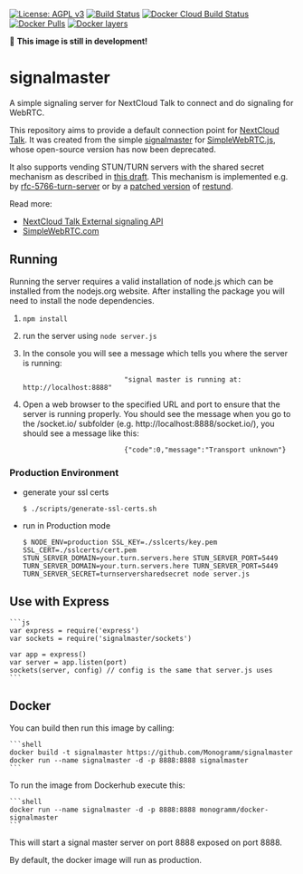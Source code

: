 
[uri_license]: https://opensource.org/licenses/MIT
[uri_license_image]: https://img.shields.io/badge/license-MIT-blue.svg

[![License: AGPL v3][uri_license_image]][uri_license]
[![Build Status](https://travis-ci.org/Monogramm/signalmaster.svg)](https://travis-ci.org/Monogramm/signalmaster)
[![Docker Cloud Build Status](https://img.shields.io/docker/cloud/build/monogramm/docker-signalmaster.svg)](https://hub.docker.com/r/monogramm/docker-signalmaster/)
[![Docker Pulls](https://img.shields.io/docker/pulls/monogramm/docker-signalmaster.svg)](https://hub.docker.com/r/monogramm/docker-signalmaster/)
[![Docker layers](https://images.microbadger.com/badges/image/monogramm/docker-signalmaster.svg)](https://microbadger.com/images/monogramm/docker-signalmaster)

:construction: **This image is still in development!**

# signalmaster

A simple signaling server for NextCloud Talk to connect and do signaling for WebRTC.

This repository aims to provide a default connection point for [NextCloud Talk](https://github.com/nextcloud/spreed).
It was created from the simple [signalmaster](https://github.com/simplewebrtc/signalmaster) for [SimpleWebRTC.js](https://github.com/HenrikJoreteg/SimpleWebRTC), whose open-source version has now been deprecated.

It also supports vending STUN/TURN servers with the shared secret mechanism as described in [this draft](http://tools.ietf.org/html/draft-uberti-behave-turn-rest-00). This mechanism is implemented e.g. by [rfc-5766-turn-server](https://code.google.com/p/rfc5766-turn-server/) or by a [patched version](https://github.com/otalk/restund) of [restund](http://creytiv.com/restund.html).

Read more:
- [NextCloud Talk External signaling API](https://github.com/nextcloud/spreed/blob/master/docs/standalone-signaling-api-v1.md)
- [SimpleWebRTC.com](http://simplewebrtc.com)

## Running

Running the server requires a valid installation of node.js which can be installed from the nodejs.org website. After installing the package you will need to install the node dependencies.

1. `npm install`

2. run the server using `node server.js`

3. In the console you will see a message which tells you where the server is running:

        						"signal master is running at: http://localhost:8888"

4. Open a web browser to the specified URL and port to ensure that the server is running properly. You should see the message when you go to the /socket.io/ subfolder (e.g. http://localhost:8888/socket.io/), you should see a message like this:

        						{"code":0,"message":"Transport unknown"}

### Production Environment

* generate your ssl certs
    ```shell
    $ ./scripts/generate-ssl-certs.sh
    ```
* run in Production mode
    ```shell
    $ NODE_ENV=production SSL_KEY=./sslcerts/key.pem SSL_CERT=./sslcerts/cert.pem STUN_SERVER_DOMAIN=your.turn.servers.here STUN_SERVER_PORT=5449 TURN_SERVER_DOMAIN=your.turn.servers.here TURN_SERVER_PORT=5449 TURN_SERVER_SECRET=turnserversharedsecret node server.js
    ```

## Use with Express
    ```js
    var express = require('express')
    var sockets = require('signalmaster/sockets')

    var app = express()
    var server = app.listen(port)
    sockets(server, config) // config is the same that server.js uses
    ```

## Docker

You can build then run this image by calling:  

    ```shell
    docker build -t signalmaster https://github.com/Monogramm/signalmaster
    docker run --name signalmaster -d -p 8888:8888 signalmaster
    ```

To run the image from Dockerhub execute this:

    ```shell
    docker run --name signalmaster -d -p 8888:8888 monogramm/docker-signalmaster
    ```

This will start a signal master server on port 8888 exposed on port 8888.

By default, the docker image will run as production.
